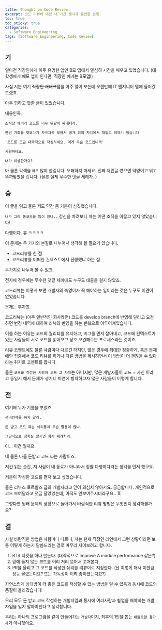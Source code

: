```yaml
---
title: Thought on Code Review
excerpt: 코드 리뷰에 대한 내 거친 생각과 불안한 눈빛
toc: true
toc_sticky: true
categories:
  - Software Engineering
tags: [Software Engineering, Code Review]
---
```


기
-------

얼마전 직장인에게 아주 유명한 앱인 B모 앱에서 열심히 시간을 때우고 있었습니다. (대학생에게 에모 앱이 인다면, 직장인 에게는 B모앱!)

사실 저는 여기 ~~직장인 재태크~~탭을 아주 많이 보는데 오랜만에 IT 엔지니어 탭에 들어갔드랬죠.

아주 힙하고 핫한 글이 있었습니다.

내용인즉,

```
조직장 쉐리가 코드를 너무 뭐같이 싸내더라.

한번 기회를 엿보다가 차곡차곡 모아서 공개 회의 자리에서 대놓고 이야기 했습니다

'코드를 조금 대국적으로 작성하세요. 이게 무슨 코드입니까'

시원하네요.

내가 이상한가요?
```

아 물론 각색을 `아주` 많이 한겁니다. 오해하지 마세요. 진짜 저런글 썼으면 익명이고 뭐고 뚜까맞았을 겁니다. (물론 실제 무수한 댓글 세례가..)


승
-----

이 글을 읽고 물론 저도 약간 좀 기분이 섬칫했습니다.

`내가 그리 똥코드를 많이 쌌나..` 정신을 차려보니 저는 어떤 조직을 이끌고 있지 않았습니다!

다행이다. 휴 ㅋㅋㅋㅋ

이 문제는 두 가지의 본질로 나누어서 생각해 볼 필요가 있습니다.

 - 코드리뷰를 한 점
 - 코드리뷰를 어떠한 컨텍스트에서 진행했냐 하는 점

두가지로 나누어 볼 수 있죠.

전자에 경우에는 무수한 댓글 세례에도 누구도 태클을 걸지 않았죠.

코드리뷰는 어떻게 보면 개발자의 숙명이자 꼭 해야하는 일이라는 것은 누구도 이견이 없었습니다.

문제는 후자죠.

코드리뷰는 (아주 일반적인 회사라면) 코드를 develop branch에 반영해 달라고 요청하면 변경 내역에 대하여 리뷰와 반영을 하는 반복으로 이루어져있습니다.

이를 하는 이유는 코드의 퀄리티를 유지하고, 버그를 먼저 잡아내고, 코드에 컨텍스트가 있는 사람들이 서로 코드를 읽어보고 상호 보완해주는 프로세스라는 것이죠.

리뷰 코멘트에도 물론 사람마다 다르긴 하지만, 많은 경우에 최대한 정중하게, 혹은 문제에만 집중해서 코드 리뷰를 하거나 다른 방법을 제시하면서 이 방법이 더 괜찮을 수 있다 라는 취지로 코멘트를 합니다.

물론 `코드를 작성한 사람이 코드 그 자체`는 아니지만, 많은 개발자들이 코드 = 자신 이라고 동일시 해서 문제가 생기니 미연에 방지하고자 많은 사람들이 이렇게 합니다.


전
-----

여기에 누가 기름을 부었죠

```
선비인척들 하지 말라.

돈 받고 코드 짜는 쉐리들이 무슨 말들이 많나.

그딴식으로 정치질 할거면 회사 때려처라.
```

아... 이건 뭘까요.

네 물론 다들 돈받고 코드 짜는 사람이죠.

저건 읽는 순간, 저 사람이 내 동료가 아니라서 정말 다행이다라는 생각을 먼저 했구요.

저분이 작성한 코드를 먼저 보고 싶었습니다.

물론 리누스 토르발즈 급의 개발자라고 믿어 의심치 않아서요. 궁금합니다. 개인적으로 코드 보여달라고 댓글 달았었는데, 아직도 안보여주시더라구요.. 흑

그렇다면 원래 문제의 상황으로 돌아가서 바람직한 리뷰 방법은 무엇인지 생각해볼까요?


결
-----

사실 바람직한 방법은 사람마다 다르니, 저는 현재 직장인 라인에서 그런 상황이라면 보통 어떻게 하는지 말씀드리는 걸로 마무리 지어보려고 합니다.

1. BTS 티켓을 하나 만든다. (대략적으로 Improve A module performance 같은?)
2. 맘에 들지 않는 코드를 이리 저리 뜯어서 고쳐본다.
3. PR을 올리고 그 코드를 작성한 쉐리를 리뷰어로 지정한다. (난 이렇게 해서 이만큼 성능 올렸는디요? 또는 가독성이 이리 좋아졌는디요?)

자연스럽게 상대방이 더 좋은 코드를 작성할 수 있는 방법을 알 수 있음과 동시에 코드의 품질이 올라갔습니다!

우리 모두 돈 받고 코드 작성하는 개발자임과 동시에 여러사람과 협업을 해야하는 개발자임을 잊지 말아야한다고 생각합니다.

우리는 하나의 프로그램을 같이 만들어가는 `개발자`이지, 최후의 1인을 뽑는 `배틀로얄 참가자`가 아니잖아요.
